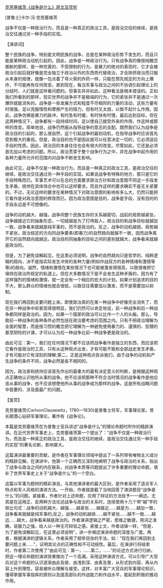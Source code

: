 [克劳塞维茨《战争是什么》原文及赏析](https://www.vrrw.net/wx/14665.html)

[普鲁士]卡尔·冯·克劳塞维茨

战争不仅是一种政治行为，而且是一种真正的政治工具，是政治交往的继续，是政治交往通过另一种手段的实现。

【演讲词】

整个民族的战争，特别是文明民族的战争，总是在某种政治形势下发生的，而且只能是某种政治动机引起的。因此，战争是一种政治行为。只有战争真的像按纯概念推断的那样，是一种完善的、不受限制的行为，是暴力的绝对的表现时，它才会被政治引起后就好像是完全独立于政治以外的东西而代替政治，才会排挤政治而只服从本身的规律，就像一包点着了导火索的炸药一样，只能在预先规定的方向上爆炸，不可能再有任何改变。直到现在，每当军事与政治之间的不协调引起理论上的分歧时，人们就是这样看问题的。但事实并非如此，这种看法是根本错误的。正如我们所看到的那样，现实世界的战争并不是极端的行为，它的紧张并不是通过一次爆炸就能消失的。战争是一些发展方式和程度不尽相同的力量的活动，这些力量有时很强，足以克服惰性和摩擦产生的阻力，但有时又太弱，以致不起什么作用。因此，战争仿佛是暴力的脉冲，有时急有时缓，有时快有时慢，最后达到目标。但在这两种情况下，战争都有一段持续时间，足以使自己接受外来的作用，作这样或那样的改变。简单地说，战争仍然服从指导战争的意志的支配。既然我们认为战争是政治目的引起的，那么很自然，这个引起战争的最初动机，在指导战争时应该首先受到极大的重视。但是，政治目的也不是因此就可以任意决定一切的，它必须适应手段的性质。因此，政治目的本身往往也会有很大的改变。尽管如此，它还是必须首先加以考虑的问题。所以，政治贯穿于整个战争行为之中，并在战争中起作用的各种力量所允许的范围内对战争不断发生影响。

由此可见，战争不仅是一种政治行为，而且是一种真正的政治工具，是政治交往的继续，是政治交往通过另一种手段的实现。如果说战争有特殊的地方，那只是它的手段特殊而已。军事艺术可以在总的方面要求政治方针和政治意图不同这一手段发生矛盾，统帅在具体场合中也可以这样要求。而且作这样的要求确实不是无关紧要的。不过，无论这样的要求在某种情况下对政治意图的影响有多么大，仍然只能把它看作是对政治意图的修改而已。因为政治意图是目的，战争是手段，没有目的的手段永远是不可想像的。

战争的动机越大、越强，战争同整个民族生存的关系越密切，战前的局势越紧张，战争越接近它的抽象形态，一切就越是为了打垮敌人，政治目的和战争目标就越加一致，战争看来就越是纯军事的，而不是政治的。反之，战争的动机越弱，局势越不紧张，政治规定的方向同战争要素(即暴力)的自然趋向就越不一致，因而战争离开它的自然趋向就越远，政治目的同抽象的目标之间的差别就越大，战争看来就越是政治的。

但是，为了避免误解起见，在这里必须说明，战争的自然趋向只是哲学的、纯粹逻辑的趋向，决不是指实际发生冲突的各种力量(例如作战双方的各种情绪和激情等等)的趋向。诚然，情绪和激情在某些情况下也可能被激发得很高，以致很难把它保持在政治所规定的轨道上。但在大多数情况下是不会发生这种矛盾的，因为有了这样强烈的情绪和激情，就一定会有一个相应的宏大的计划。如果计划追求的目的不大，那么群众的情绪也就会很低，以致往往需要加以激发，而不是需要加以抑制。

现在我们再回到主要问题上来。即使政治真的在某一种战争中好像完全消失了，而在另一种战争中却表现得很明显，我们仍然可以肯定地说，前一种战争和后一种战争都同样是政治的。因为，如果一个国家的政治可以比作一个人的头脑，那么，导致前一种战争的各种条件必然包括在政治要考虑的范围之内。只有不把政治理解为全面的智慧，而是按习惯的概念把它理解为一种避免使用暴力的、谨慎的、狡猾的甚至阴险的计谋，才可以认为后一种战争比前一种战争更是政治的。

由此可见：第一，我们在任何情况下都不应该把战争看作是独立的东西，而应该把它看作是政治的工具，只有从这种观点出发，才有可能不致和全部战史发生矛盾，才有可能对它有深刻的理解;第二，正是这种观点告诉我们，由于战争的动机和产生战争的条件不同，战争必然是各不相同的。

因为，政治家和统帅应该首先作出的最重大的最有决定意义的判断，是根据这种观点正确地认识他所从事的战争。他不应该把那种不符合当时情况的战争看作是他应该从事的战争，也不应该想使他所从事的战争成为那样的战争。这是所有战略问题中首要的、涉及面最广的问题。



【鉴赏】

克劳塞维茨(CarlvonClausewitz，1780—1830)是普鲁士将军，军事理论家。曾长期潜心钻研军事理论。著作有《战争论》。

本篇是克劳塞维茨在为普鲁士官兵讲述“战争是什么”的理论命题时所作的精辟演讲。在近代世界军事史上，克劳塞维茨第一个提出了：“战争不仅是一种政治行为，而且是一种真正的政治工具，是政治交往的继续，是政治交往通过另一种手段的实现”的著名论断，影响甚大。

这篇演讲最重要的贡献，是作者在军事理论领域中提出了一系列带有唯物主义成分的精辟见解。在演讲中，他第一个正确而又深刻地阐明了战争与政治的关系，指出了战争与政治之间的内在联系，对战争本质等问题提出了许多重要的理论命题，填补了世界军事史上关于“战争是什么”的一个空白。

这篇以军事为题材的精彩演说，与其他演讲者的最大区别，是作者采用了适合军人特点和军人风格的演讲方法。一开始，作者就直截了当地回答了演讲题目“战争是什么”的问题。紧接着，作者针对上述命题，应用了辩证的方法给予一一阐述。尤其是在运用正、反两种方法论述战争与政治的关系时，连续使用十几个带“越”字的排比句式：战争的动机越大、越强……越紧张……越接近……越是为……越加一致，战争看来就越是纯军事的;反之，战争的动机越弱……越不紧张……越不一致……越远……越大，战争看来越是政治的。作者演讲逻辑之严密，思维之敏捷，用词之准确，说服力之强，给人以一种无可辩驳之感。紧接上文，作者话锋一转，“但是，为了避免误解起见，在这里必须说明”，进一步阐述演讲命题的深度与广度。再者，根据演讲的逻辑关系，作者采用了纲举目张的手法，如：“现在我们再回到主要问题上来……”，证明其论点的正确性和不可动摇性。最后，在演讲行将结束时，作者第二次使用了“由此可见：第一，……第二，……”的论述方式进行归纳，把这一理论命题的演讲效果推向了一个高潮。采用这种演讲方式，可以引导广大官兵对这个命题的认识逐渐由此及彼、由浅到深、由表及里，从形式到内容、再从内容上升到理性，容易被听众理解与接受。这样，对丰富广大官兵的军事理论知识，懂得掌握军事指挥的原则以及提高部队的作战能力和作战水平，能起到积极的推动作用。

